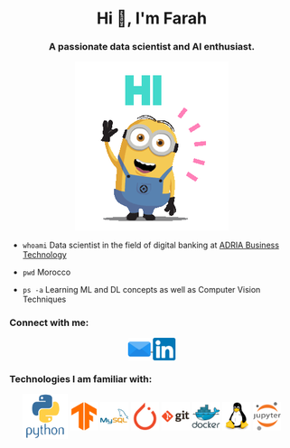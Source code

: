 <!--
**ma-shamshiri/ma-shamshiri** is a ✨ _special_ ✨ repository because its `README.md` (this file) appears on your GitHub profile.

Here are some ideas to get you started:

- 🔭 I’m currently working on ...
- 🌱 I’m currently learning ...
- 👯 I’m looking to collaborate on ...
- 🤔 I’m looking for help with ...
- 💬 Ask me about ...
- 📫 How to reach me: ...
- 😄 Pronouns: ...
- ⚡ Fun fact: ...
-->

<h1 align="center">Hi 👋, I'm Farah</h1>

<h3 align="center">A passionate data scientist and AI enthusiast.</h3>

<p align="center"><img src="hello_there.gif"></p>

<!---<p align="center"> <img src="https://komarev.com/ghpvc/?username=yigitcolakoglu&label=Profile%20views&color=0e75b6&style=flat" alt="yigitcolakoglu" /> </p>--->

- `whoami` Data scientist in the field of digital banking at <a href="https://adria-bt.com/en/"> ADRIA Business Technology </a>

- `pwd` Morocco

- `ps -a` Learning ML and DL concepts as well as Computer Vision Techniques

<h3 align="left">Connect with me:</h3>
<!--
<p align="center">
    <a href="https://www.linkedin.com/in/farah-oubelkas/" target="_blank"">
		<img align="center" src="images/contacts/linkedin.svg" alt="linkedin" height="40" width="40" />
	</a>
</p>
-->
<p align="center">
	<a href="mailto:farah.oubelkas@gmail.com" target="_blank">
		<img align="center" src="https://github.com/ma-shamshiri/ma-shamshiri/blob/main/images/contacts/email.svg" alt="email" height="40" width="40" />
	</a>
	<a href="https://www.linkedin.com/in/farah-oubelkas/" target="_blank"">
		<img align="center" src="https://github.com/ma-shamshiri/ma-shamshiri/blob/main/images/contacts/linkedin.svg" alt="linkedin" height="40" width="40"/>
	</a>
</p>

<h3 align="left">Technologies I am familiar with:</h3>
<p align="center">
		<img align="center" src="https://raw.githubusercontent.com/devicons/devicon/master/icons/python/python-original-wordmark.svg" height="80" width="80" />
		<img align="center" src="https://github.com/devicons/devicon/blob/master/icons/tensorflow/tensorflow-original.svg" alt="devicon" height="50" width="50" />
		<img align="center" src="https://raw.githubusercontent.com/devicons/devicon/master/icons/mysql/mysql-original-wordmark.svg" alt="devicon" height="50" width="50" />
		<img align="center" src="https://github.com/devicons/devicon/blob/master/icons/pytorch/pytorch-original.svg" alt="devicon" height="50" width="50" />
		<img align="center" src="https://raw.githubusercontent.com/devicons/devicon/master/icons/git/git-original-wordmark.svg" alt="devicon" height="50" width="50" />
		<img align="center" src="https://raw.githubusercontent.com/devicons/devicon/master/icons/docker/docker-original-wordmark.svg" height="50" width="50" />
		<img align="center" src="https://raw.githubusercontent.com/devicons/devicon/master/icons/linux/linux-original.svg" alt="devicon" height="50" width="50" />
		<img align="center" src="https://raw.githubusercontent.com/devicons/devicon/master/icons/jupyter/jupyter-original-wordmark.svg" alt="devicon" height="50" width="50" />
</p>

<!--END_SECTION:waka-->
